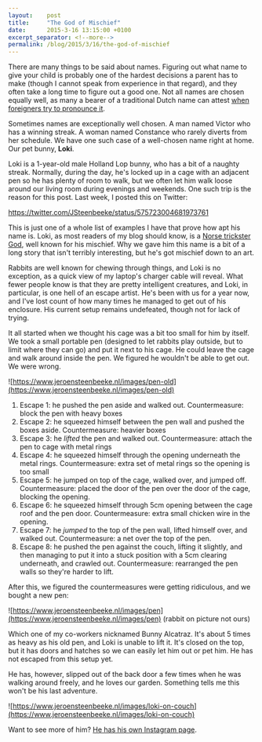 ```yaml
---
layout:    post
title:     "The God of Mischief"
date:      2015-3-16 13:15:00 +0100
excerpt_separator: <!--more-->
permalink: /blog/2015/3/16/the-god-of-mischief
---
```


There are many things to be said about names. Figuring out what name to give your child is probably one of the hardest decisions a parent has to make (though I cannot speak from experience in that regard), and they often take a long time to figure out a good one. Not all names are chosen equally well, as many a bearer of a traditional Dutch name can attest [when foreigners try to pronounce it](http://en.wikipedia.org/wiki/Tiny_Kox).

<!--more-->
Sometimes names are exceptionally well chosen. A man named Victor who has a winning streak. A woman named Constance who rarely diverts from her schedule. We have one such case of a well-chosen name right at home. Our pet bunny, **Loki**.

Loki is a 1-year-old male Holland Lop bunny, who has a bit of a naughty streak. Normally, during the day, he's locked up in a cage with an adjacent pen so he has plenty of room to walk, but we often let him walk loose around our living room during evenings and weekends. One such trip is the reason for this post. Last week, I posted this on Twitter:

https://twitter.com/JSteenbeeke/status/575723004681973761

This is just one of a whole list of examples I have that prove how apt his name is. Loki, as most readers of my blog should know, is a [Norse trickster God](http://en.wikipedia.org/wiki/Loki), well known for his mischief. Why we gave him this name is a bit of a long story that isn't terribly interesting, but he's got mischief down to an art.

Rabbits are well known for chewing through things, and Loki is no exception, as a quick view of my laptop's charger cable will reveal. What fewer people know is that they are pretty intelligent creatures, and Loki, in particular, is one hell of an escape artist. He's been with us for a year now, and I've lost count of how many times he managed to get out of his enclosure. His current setup remains undefeated, though not for lack of trying.

It all started when we thought his cage was a bit too small for him by itself. We took a small portable pen (designed to let rabbits play outside, but to limit where they can go) and put it next to his cage. He could leave the cage and walk around inside the pen. We figured he wouldn't be able to get out. We were wrong.

![https://www.jeroensteenbeeke.nl/images/pen-old](https://www.jeroensteenbeeke.nl/images/pen-old)

1. Escape 1: he pushed the pen aside and walked out. Countermeasure: block the pen with heavy boxes
1. Escape 2: he squeezed himself between the pen wall and pushed the boxes aside. Countermeasure: heavier boxes
1. Escape 3: he *lifted* the pen and walked out. Countermeasure: attach the pen to cage with metal rings
1. Escape 4: he squeezed himself through the opening underneath the metal rings. Countermeasure: extra set of metal rings so the opening is too small
1. Escape 5: he jumped on top of the cage, walked over, and jumped off. Countermeasure: placed the door of the pen over the door of the cage, blocking the opening.
1. Escape 6: he squeezed himself through 5cm opening between the cage roof and the pen door. Countermeasure: extra small chicken wire in the opening.
1. Escape 7: he *jumped* to the top of the pen wall, lifted himself over, and walked out. Countermeasure: a net over the top of the pen.
1. Escape 8: he pushed the pen against the couch, lifting it slightly, and then managing to put it into a stuck position with a 5cm clearing underneath, and crawled out. Countermeasure: rearranged the pen walls so they're harder to lift.


After this, we figured the countermeasures were getting ridiculous, and we bought a new pen:

![https://www.jeroensteenbeeke.nl/images/pen](https://www.jeroensteenbeeke.nl/images/pen)
(rabbit on picture not ours)

Which one of my co-workers nicknamed Bunny Alcatraz. It's about 5 times as heavy as his old pen, and Loki is unable to lift it. It's closed on the top, but it has doors and hatches so we can easily let him out or pet him. He has not escaped from this setup yet.

He has, however, slipped out of the back door a few times when he was walking around freely, and he loves our garden. Something tells me this won't be his last adventure.

![https://www.jeroensteenbeeke.nl/images/loki-on-couch](https://www.jeroensteenbeeke.nl/images/loki-on-couch)

Want to see more of him? [He has his own Instagram page](https://instagram.com/bunnyloki/).